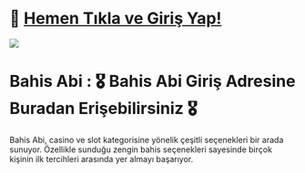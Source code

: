 # 🚀 <a href="https://girisbahisabi.com/">Hemen Tıkla ve Giriş Yap!</a>

<a href="https://girisbahisabi.com/"><img src="https://resmim.net/cdn/2025/01/26/DarSFy.png"></a>

# Bahis Abi : 🎖️ Bahis Abi Giriş Adresine Buradan Erişebilirsiniz 🎖️

Bahis Abi, casino ve slot kategorisine yönelik çeşitli seçenekleri bir arada sunuyor. Özellikle sunduğu zengin bahis seçenekleri sayesinde birçok kişinin ilk tercihleri arasında yer almayı başarıyor.
